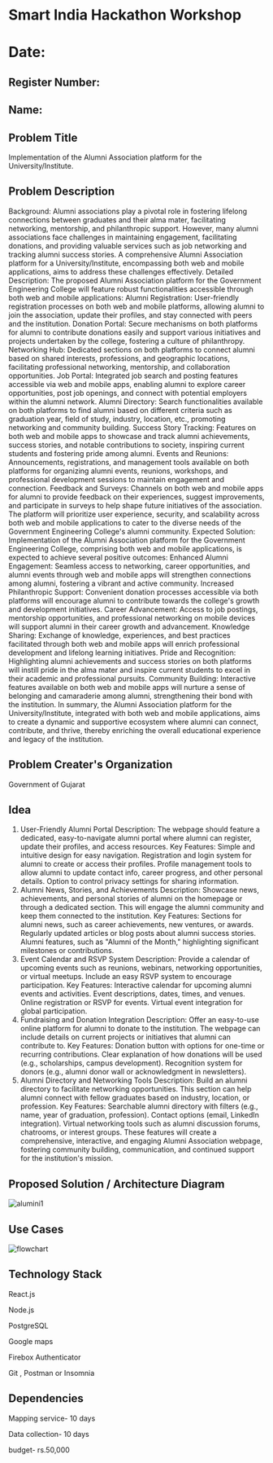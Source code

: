 # Smart India Hackathon Workshop
# Date:
## Register Number:
## Name:
## Problem Title
Implementation of the Alumni Association platform for the University/Institute.
## Problem Description
Background: Alumni associations play a pivotal role in fostering lifelong connections between graduates and their alma mater, facilitating networking, mentorship, and philanthropic support. However, many alumni associations face challenges in maintaining engagement, facilitating donations, and providing valuable services such as job networking and tracking alumni success stories. A comprehensive Alumni Association platform for a University/Institute, encompassing both web and mobile applications, aims to address these challenges effectively. Detailed Description: The proposed Alumni Association platform for the Government Engineering College will feature robust functionalities accessible through both web and mobile applications: Alumni Registration: User-friendly registration processes on both web and mobile platforms, allowing alumni to join the association, update their profiles, and stay connected with peers and the institution. Donation Portal: Secure mechanisms on both platforms for alumni to contribute donations easily and support various initiatives and projects undertaken by the college, fostering a culture of philanthropy. Networking Hub: Dedicated sections on both platforms to connect alumni based on shared interests, professions, and geographic locations, facilitating professional networking, mentorship, and collaboration opportunities. Job Portal: Integrated job search and posting features accessible via web and mobile apps, enabling alumni to explore career opportunities, post job openings, and connect with potential employers within the alumni network. Alumni Directory: Search functionalities available on both platforms to find alumni based on different criteria such as graduation year, field of study, industry, location, etc., promoting networking and community building. Success Story Tracking: Features on both web and mobile apps to showcase and track alumni achievements, success stories, and notable contributions to society, inspiring current students and fostering pride among alumni. Events and Reunions: Announcements, registrations, and management tools available on both platforms for organizing alumni events, reunions, workshops, and professional development sessions to maintain engagement and connection. Feedback and Surveys: Channels on both web and mobile apps for alumni to provide feedback on their experiences, suggest improvements, and participate in surveys to help shape future initiatives of the association. The platform will prioritize user experience, security, and scalability across both web and mobile applications to cater to the diverse needs of the Government Engineering College's alumni community. Expected Solution: Implementation of the Alumni Association platform for the Government Engineering College, comprising both web and mobile applications, is expected to achieve several positive outcomes: Enhanced Alumni Engagement: Seamless access to networking, career opportunities, and alumni events through web and mobile apps will strengthen connections among alumni, fostering a vibrant and active community. Increased Philanthropic Support: Convenient donation processes accessible via both platforms will encourage alumni to contribute towards the college's growth and development initiatives. Career Advancement: Access to job postings, mentorship opportunities, and professional networking on mobile devices will support alumni in their career growth and advancement. Knowledge Sharing: Exchange of knowledge, experiences, and best practices facilitated through both web and mobile apps will enrich professional development and lifelong learning initiatives. Pride and Recognition: Highlighting alumni achievements and success stories on both platforms will instill pride in the alma mater and inspire current students to excel in their academic and professional pursuits. Community Building: Interactive features available on both web and mobile apps will nurture a sense of belonging and camaraderie among alumni, strengthening their bond with the institution. In summary, the Alumni Association platform for the University/Institute, integrated with both web and mobile applications, aims to create a dynamic and supportive ecosystem where alumni can connect, contribute, and thrive, thereby enriching the overall educational experience and legacy of the institution.
## Problem Creater's Organization
Government of Gujarat

## Idea
1. User-Friendly Alumni Portal
Description: The webpage should feature a dedicated, easy-to-navigate alumni portal where alumni can register, update their profiles, and access resources.
Key Features:
Simple and intuitive design for easy navigation.
Registration and login system for alumni to create or access their profiles.
Profile management tools to allow alumni to update contact info, career progress, and other personal details.
Option to control privacy settings for sharing information.
2. Alumni News, Stories, and Achievements
Description: Showcase news, achievements, and personal stories of alumni on the homepage or through a dedicated section. This will engage the alumni community and keep them connected to the institution.
Key Features:
Sections for alumni news, such as career achievements, new ventures, or awards.
Regularly updated articles or blog posts about alumni success stories.
Alumni features, such as "Alumni of the Month," highlighting significant milestones or contributions.
3. Event Calendar and RSVP System
Description: Provide a calendar of upcoming events such as reunions, webinars, networking opportunities, or virtual meetups. Include an easy RSVP system to encourage participation.
Key Features:
Interactive calendar for upcoming alumni events and activities.
Event descriptions, dates, times, and venues.
Online registration or RSVP for events.
Virtual event integration for global participation.
4. Fundraising and Donation Integration
Description: Offer an easy-to-use online platform for alumni to donate to the institution. The webpage can include details on current projects or initiatives that alumni can contribute to.
Key Features:
Donation button with options for one-time or recurring contributions.
Clear explanation of how donations will be used (e.g., scholarships, campus development).
Recognition system for donors (e.g., alumni donor wall or acknowledgment in newsletters).
5. Alumni Directory and Networking Tools
Description: Build an alumni directory to facilitate networking opportunities. This section can help alumni connect with fellow graduates based on industry, location, or profession.
Key Features:
Searchable alumni directory with filters (e.g., name, year of graduation, profession).
Contact options (email, LinkedIn integration).
Virtual networking tools such as alumni discussion forums, chatrooms, or interest groups.
These features will create a comprehensive, interactive, and engaging Alumni Association webpage, fostering community building, communication, and continued support for the institution's mission.

## Proposed Solution / Architecture Diagram
![alumini1](https://github.com/user-attachments/assets/8faf031e-6e35-475e-bdae-15fb5a90321b)


## Use Cases
![flowchart](https://github.com/user-attachments/assets/5abada86-5ed5-4f63-b920-eaead8456c6d)


## Technology Stack
React.js

Node.js

PostgreSQL

Google maps

Firebox Authenticator

Git , Postman or Insomnia

## Dependencies
Mapping service- 10 days

Data collection- 10 days

budget- rs.50,000
